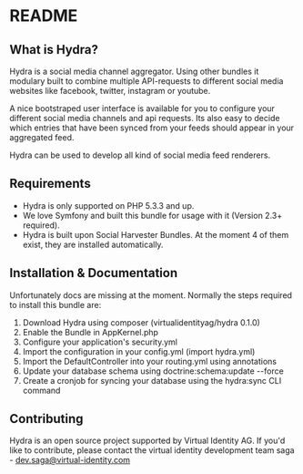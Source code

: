 README
======

What is Hydra?
--------------

Hydra is a social media channel aggregator. Using other bundles it modulary
built to combine multiple API-requests to different social media websites
like facebook, twitter, instagram or youtube.

A nice bootstraped user interface is available for you to configure your
different social media channels and api requests. Its also easy to decide
which entries that have been synced from your feeds should appear in your
aggregated feed.

Hydra can be used to develop all kind of social media feed renderers.

Requirements
------------

* Hydra is only supported on PHP 5.3.3 and up.
* We love Symfony and built this bundle for usage with it (Version 2.3+ required).
* Hydra is built upon Social Harvester Bundles. At the moment 4 of them exist,
they are installed automatically.

Installation & Documentation
----------------------------

Unfortunately docs are missing at the moment. Normally the steps
required to install this bundle are:

1. Download Hydra using composer (virtualidentityag/hydra 0.1.0)
2. Enable the Bundle in AppKernel.php
3. Configure your application's security.yml
4. Import the configuration in your config.yml (import hydra.yml)
5. Import the DefaultController into your routing.yml using annotations
6. Update your database schema using doctrine:schema:update --force
7. Create a cronjob for syncing your database using the hydra:sync CLI command

Contributing
------------

Hydra is an open source project supported by Virtual Identity AG. If you'd like
to contribute, please contact the virtual identity development team saga -
[dev.saga@virtual-identity.com][1]

[1]: mailto:dev.saga@virtual-identity.com
